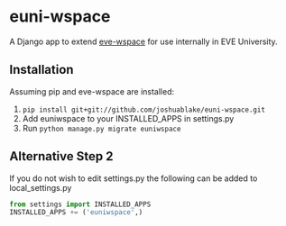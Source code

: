 euni-wspace
===========
A Django app to extend [eve-wspace](https://github.com/marbindrakon/eve-wspace) for use internally in EVE University.

Installation
-------------
Assuming pip and eve-wspace are installed:

1. `pip install git+git://github.com/joshuablake/euni-wspace.git`
2. Add euniwspace to your INSTALLED_APPS in settings.py
3. Run `python manage.py migrate euniwspace`

Alternative Step 2
-------------------
If you do not wish to edit settings.py the following can be added to local_settings.py
```python
from settings import INSTALLED_APPS
INSTALLED_APPS += ('euniwspace',)
```
